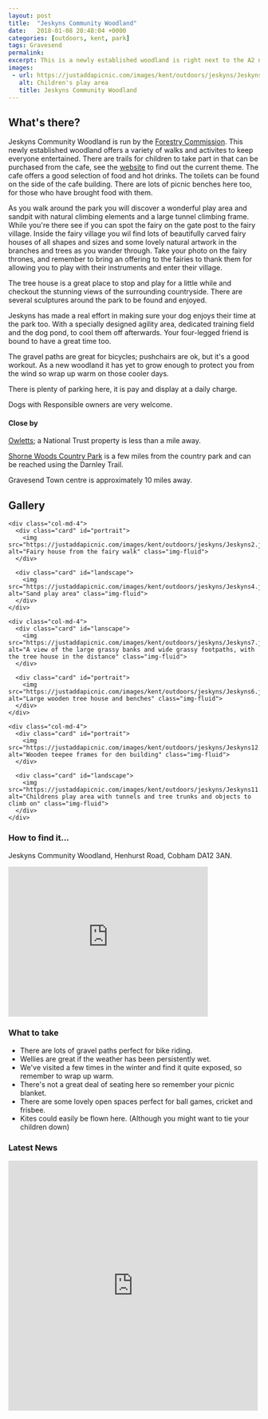 ```yaml
---
layout: post
title:  "Jeskyns Community Woodland"
date:   2018-01-08 20:48:04 +0000
categories: [outdoors, kent, park]
tags: Gravesend
permalink: 
excerpt: This is a newly established woodland is right next to the A2 near Gravesend.  It offers lots of gravel footpaths that give lovely views of the surrounding countryside.  There are several trails and play areas around the park, and a cafe and toilets close to the car park.
images:
 - url: https://justaddapicnic.com/images/kent/outdoors/jeskyns/Jeskyns11.jpg
   alt: Children's play area
   title: Jeskyns Community Woodland
---
```


## What's there?

Jeskyns Community Woodland is run by the [Forestry Commission](https://www.forestry.gov.uk/jeskyns).  This newly established woodland offers a variety of walks and activites to keep everyone entertained.  There are trails for children to take part in that can be purchased from the cafe, see the [website](https://www.forestry.gov.uk/jeskyns) to find out the current theme. The cafe offers a good selection of food and hot drinks.  The toilets can be found on the side of the cafe building.  There are lots of picnic benches here too, for those who have brought food with them.

As you walk around the park you will discover a wonderful play area and sandpit with natural climbing elements and a large tunnel climbing frame.  While you're there see if you can spot the fairy on the gate post to the fairy village.  Inside the fairy village you wil find lots of beautifully carved fairy houses of all shapes and sizes and some lovely natural artwork in the branches and trees as you wander through.  Take your photo on the fairy thrones, and remember to bring an offering to the fairies to thank them for allowing you to play with their instruments and enter their village.

The tree house is a great place to stop and play for a little while and checkout the stunning views of the surrounding countryside.  There are several sculptures around the park to be found and enjoyed.

Jeskyns has made a real effort in making sure your dog enjoys their time at the park too.  With a specially designed agility area, dedicated training field and the dog pond, to cool them off afterwards.  Your four-legged friend is bound to have a great time too.

The gravel paths are great for bicycles; pushchairs are ok, but it's a good workout.  As a new woodland it has yet to grow enough to protect you from the wind so wrap up warm on those cooler days.

There is plenty of parking here, it is pay and display at a daily charge.

Dogs with Responsible owners are very welcome.

#### Close by

[Owletts](https://www.nationaltrust.org.uk/owletts); a National Trust property is less than a mile away.

[Shorne Woods Country Park](https://www.justaddapicnic.com/outdoors/kent/park/2018/04/03/shorne-woods.html) is a few miles from the country park and can be reached using the Darnley Trail.

Gravesend Town centre is approximately 10 miles away.

## Gallery

<div class="container">

  <div class="row">

    <div class="col-md-4">
      <div class="card" id="portrait">
        <img src="https://justaddapicnic.com/images/kent/outdoors/jeskyns/Jeskyns2.jpg" alt="Fairy house from the fairy walk" class="img-fluid">
      </div>

      <div class="card" id="landscape">
        <img src="https://justaddapicnic.com/images/kent/outdoors/jeskyns/Jeskyns4.jpg" alt="Sand play area" class="img-fluid">
      </div>  
    </div>

    <div class="col-md-4">
      <div class="card" id="lanscape">
        <img src="https://justaddapicnic.com/images/kent/outdoors/jeskyns/Jeskyns7.jpg" alt="A view of the large grassy banks and wide grassy footpaths, with the tree house in the distance" class="img-fluid">
      </div>

      <div class="card" id="portrait">
        <img src="https://justaddapicnic.com/images/kent/outdoors/jeskyns/Jeskyns6.jpg" alt="Large wooden tree house and benches" class="img-fluid">
      </div>
    </div>

    <div class="col-md-4">
      <div class="card" id="portrait">
        <img src="https://justaddapicnic.com/images/kent/outdoors/jeskyns/Jeskyns12.jpg" alt="Wooden teepee frames for den building" class="img-fluid">
      </div>

      <div class="card" id="landscape">
        <img src="https://justaddapicnic.com/images/kent/outdoors/jeskyns/Jeskyns11.jpg" alt="Childrens play area with tunnels and tree trunks and objects to climb on" class="img-fluid">
      </div>
    </div>

  </div>      
</div>


### How to find it...

Jeskyns Community Woodland, Henhurst Road, Cobham DA12 3AN.

<iframe src="https://www.google.com/maps/embed?pb=!1m18!1m12!1m3!1d4978.011071255573!2d0.3822156335028444!3d51.40295297961794!2m3!1f0!2f0!3f0!3m2!1i1024!2i768!4f13.1!3m3!1m2!1s0x47d8ca6e01f0da11%3A0x1a1e72e9c69aae33!2sJeskyns+Community+Woodland!5e0!3m2!1sen!2suk!4v1515533063768" width="400" height="300" frameborder="0" style="border:0" allowfullscreen></iframe>

### What to take

* There are lots of gravel paths perfect for bike riding.
* Wellies are great if the weather has been persistently wet.
* We've visited a few times in the winter and find it quite exposed, so remember to wrap up warm.
* There's not a great deal of seating here so remember your picnic blanket.
* There are some lovely open spaces perfect for ball games, cricket and frisbee. 
* Kites could easily be flown here. (Although you might want to tie your children down)


### Latest News

<div class="container">
  <div class="row">
    <div class="col-md-6">
      <!-- Facebook plugin code -->
      <iframe src="https://www.facebook.com/plugins/page.php?href=https%3A%2F%2Fwww.facebook.com%2Fjeskynscommunitywoodland%2F&tabs=timeline&width=500&height=500&small_header=true&adapt_container_width=true&hide_cover=false&show_facepile=true&appId" width="500" height="500" style="border:none;overflow:hidden" scrolling="no" frameborder="0" allowTransparency="true" allow="encrypted-media"></iframe>
    </div>
  </div>
</div>

